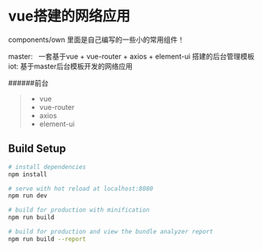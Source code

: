 
# vue搭建的网络应用

components/own 里面是自己编写的一些小的常用组件！

master:   一套基于vue + vue-router + axios + element-ui 搭建的后台管理模板
iot: 基于master后台模板开发的网络应用

######前台

> * vue
> * vue-router
> * axios
> * element-ui

## Build Setup

``` bash
# install dependencies
npm install

# serve with hot reload at localhost:8080
npm run dev

# build for production with minification
npm run build

# build for production and view the bundle analyzer report
npm run build --report


